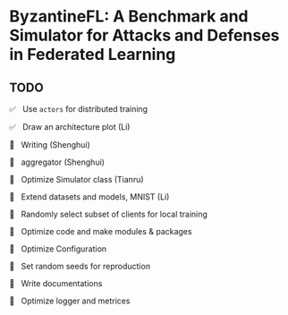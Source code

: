 # ByzantineFL: A Benchmark and Simulator for Attacks and Defenses in Federated Learning


## TODO

:white_check_mark: &nbsp; Use `actors` for distributed training

:white_check_mark: &nbsp;  Draw an architecture plot (Li)

:black_square_button: &nbsp; Writing (Shenghui)

:black_square_button: &nbsp; aggregator  (Shenghui)

:black_square_button: &nbsp; Optimize Simulator class (Tianru)

:black_square_button: &nbsp; Extend datasets and models, MNIST (Li)

:black_square_button: &nbsp;  Randomly select subset of clients for local training   

:black_square_button: &nbsp; Optimize code and make modules & packages

:black_square_button: &nbsp; Optimize Configuration

:black_square_button: &nbsp; Set random seeds for reproduction

:black_square_button: &nbsp; Write documentations

:black_square_button: &nbsp; Optimize logger and metrices
